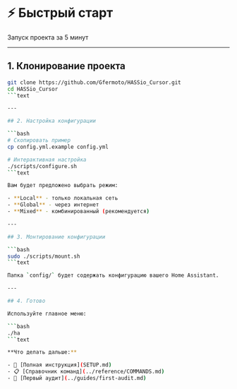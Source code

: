 # ⚡ Быстрый старт

Запуск проекта за 5 минут

---

## 1. Клонирование проекта

```bash
git clone https://github.com/Gfermoto/HASSio_Cursor.git
cd HASSio_Cursor
```text

---

## 2. Настройка конфигурации

```bash
# Скопировать пример
cp config.yml.example config.yml

# Интерактивная настройка
./scripts/configure.sh
```text

Вам будет предложено выбрать режим:

- **Local** - только локальная сеть
- **Global** - через интернет
- **Mixed** - комбинированный (рекомендуется)

---

## 3. Монтирование конфигурации

```bash
sudo ./scripts/mount.sh
```text

Папка `config/` будет содержать конфигурацию вашего Home Assistant.

---

## 4. Готово

Используйте главное меню:

```bash
./ha
```text

**Что делать дальше:**

- 📖 [Полная инструкция](SETUP.md)
- 📋 [Справочник команд](../reference/COMMANDS.md)
- 🔬 [Первый аудит](../guides/first-audit.md)
